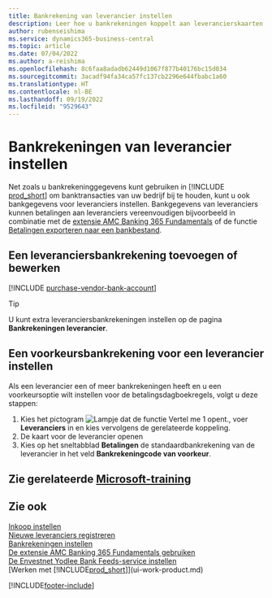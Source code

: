 ```yaml
---
title: Bankrekening van leverancier instellen
description: Leer hoe u bankrekeningen koppelt aan leverancierskaarten in Business Central, inclusief contactgegevens, SWIFT en IBAN-codes.
author: rubenseishima
ms.service: dynamics365-business-central
ms.topic: article
ms.date: 07/04/2022
ms.author: a-reishima
ms.openlocfilehash: 8c6faa8adadb62449d1067f877b40176bc15d034
ms.sourcegitcommit: 3acadf94fa34ca57fc137cb2296e644fbabc1a60
ms.translationtype: HT
ms.contentlocale: nl-BE
ms.lasthandoff: 09/19/2022
ms.locfileid: "9529643"
---
```

# <a name="set-up-vendor-bank-accounts"></a>Bankrekeningen van leverancier instellen

Net zoals u bankrekeninggegevens kunt gebruiken in [!INCLUDE [prod_short](includes/prod_short.md)] om banktransacties van uw bedrijf bij te houden, kunt u ook bankgegevens voor leveranciers instellen. Bankgegevens van leveranciers kunnen betalingen aan leveranciers vereenvoudigen bijvoorbeeld in combinatie met de [extensie AMC Banking 365 Fundamentals](ui-extensions-amc-banking.md) of de functie [Betalingen exporteren naar een bankbestand](finance-make-payments-with-bank-data-conversion-service-or-sepa-credit-transfer.md).

## <a name="add-or-edit-a-vendor-bank-account"></a>Een leveranciersbankrekening toevoegen of bewerken

[!INCLUDE [purchase-vendor-bank-account](includes/purchase-vendor-bank-account.md)]

> [!TIP]
> U kunt extra leveranciersbankrekeningen instellen op de pagina **Bankrekeningen leverancier**.

## <a name="set-up-a-preferred-vendor-bank-account"></a>Een voorkeursbankrekening voor een leverancier instellen

Als een leverancier een of meer bankrekeningen heeft en u een voorkeursoptie wilt instellen voor de betalingsdagboekregels, volgt u deze stappen:

1. Kies het pictogram ![Lampje dat de functie Vertel me 1 opent.](media/ui-search/search_small.png "Vertel me wat u wilt doen"), voer **Leveranciers** in en kies vervolgens de gerelateerde koppeling.
2. De kaart voor de leverancier openen
3. Kies op het sneltabblad **Betalingen** de standaardbankrekening van de leverancier in het veld **Bankrekeningcode van voorkeur**.

## <a name="see-related-microsoft-training"></a>Zie gerelateerde [Microsoft-training](/training/modules/cash-management-dynamics-365-business-central/)

## <a name="see-also"></a>Zie ook

[Inkoop instellen](purchasing-setup-purchasing.md)  
[Nieuwe leveranciers registreren](purchasing-how-register-new-vendors.md)  
[Bankrekeningen instellen](bank-how-setup-bank-accounts.md)  
[De extensie AMC Banking 365 Fundamentals gebruiken](ui-extensions-amc-banking.md)  
[De Envestnet Yodlee Bank Feeds-service instellen](bank-how-setup-bank-statement-service.md)  
[Werken met [!INCLUDE[prod_short](includes/prod_short.md)]](ui-work-product.md)

[!INCLUDE[footer-include](includes/footer-banner.md)]
